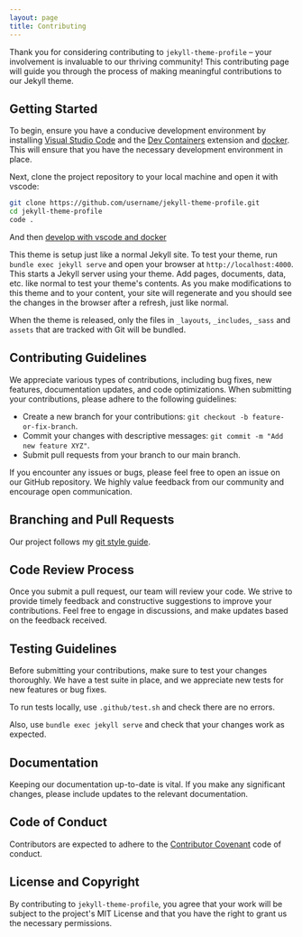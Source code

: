 ```yaml
---
layout: page
title: Contributing
---
```

Thank you for considering contributing to `jekyll-theme-profile` – your involvement is invaluable to our thriving community! This contributing page will guide you through the process of making meaningful contributions to our Jekyll theme.

## Getting Started

To begin, ensure you have a conducive development environment by installing [Visual Studio Code](https://code.visualstudio.com/) and the [Dev Containers](https://marketplace.visualstudio.com/items?itemName=ms-vscode-remote.remote-containers) extension and [docker](https://docs.docker.com/). This will ensure that you have the necessary development environment in place.

Next, clone the project repository to your local machine and open it with vscode:

```bash
git clone https://github.com/username/jekyll-theme-profile.git
cd jekyll-theme-profile
code .
```

And then [develop with vscode and docker](https://www.allisonthackston.com/articles/docker-development.html#how-to-set-up-vs-code-with-docker)


This theme is setup just like a normal Jekyll site. To test your theme, run `bundle exec jekyll serve` and open your browser at `http://localhost:4000`. This starts a Jekyll server using your theme. Add pages, documents, data, etc. like normal to test your theme's contents. As you make modifications to this theme and to your content, your site will regenerate and you should see the changes in the browser after a refresh, just like normal.

When the theme is released, only the files in `_layouts`, `_includes`, `_sass` and `assets` that are tracked with Git will be bundled.

## Contributing Guidelines

We appreciate various types of contributions, including bug fixes, new features, documentation updates, and code optimizations. When submitting your contributions, please adhere to the following guidelines:

- Create a new branch for your contributions: `git checkout -b feature-or-fix-branch`.
- Commit your changes with descriptive messages: `git commit -m "Add new feature XYZ"`.
- Submit pull requests from your branch to our main branch.

If you encounter any issues or bugs, please feel free to open an issue on our GitHub repository. We highly value feedback from our community and encourage open communication.

## Branching and Pull Requests

Our project follows my [git style guide](https://www.allisonthackston.com/articles/git-style-guide.html).

## Code Review Process

Once you submit a pull request, our team will review your code. We strive to provide timely feedback and constructive suggestions to improve your contributions. Feel free to engage in discussions, and make updates based on the feedback received.

## Testing Guidelines

Before submitting your contributions, make sure to test your changes thoroughly. We have a test suite in place, and we appreciate new tests for new features or bug fixes.

To run tests locally, use `.github/test.sh` and check there are no errors.

Also, use `bundle exec jekyll serve` and check that your changes work as expected.

## Documentation

Keeping our documentation up-to-date is vital. If you make any significant changes, please include updates to the relevant documentation.

## Code of Conduct

Contributors are expected to adhere to the [Contributor Covenant](https://www.contributor-covenant.org/) code of conduct.

## License and Copyright

By contributing to `jekyll-theme-profile`, you agree that your work will be subject to the project's MIT License and that you have the right to grant us the necessary permissions.

<!-- ## Acknowledgments
We extend our heartfelt gratitude to all our contributors who have played a crucial role in shaping and improving this theme. A special thanks to those who have made significant contributions, and their names are listed below.

Contributor 1
Contributor 2
... -->

<!-- ## Contact Information

If you have any questions, concerns, or need further assistance, please feel free to contact us at support@jekyll-theme-profile.com. -->
